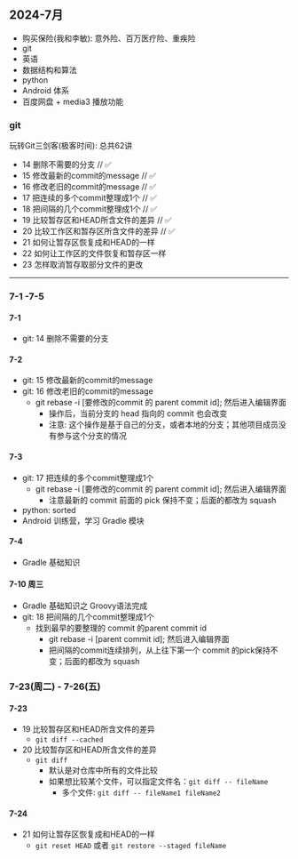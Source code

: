 ## 2024-7月


- 购买保险(我和李敏): 意外险、百万医疗险、重疾险
- git
- 英语
- 数据结构和算法
- python
- Android 体系
- 百度网盘 + media3 播放功能

### git
玩转Git三剑客(极客时间): 总共62讲
- 14 删除不需要的分支 // ✅
- 15 修改最新的commit的message // ✅
- 16 修改老旧的commit的message // ✅
- 17 把连续的多个commit整理成1个 // ✅
- 18 把间隔的几个commit整理成1个 // ✅
- 19 比较暂存区和HEAD所含文件的差异 // ✅
- 20 比较工作区和暂存区所含文件的差异 // ✅
- 21 如何让暂存区恢复成和HEAD的一样
- 22 如何让工作区的文件恢复和暂存区一样
- 23 怎样取消暂存取部分文件的更改

---

### 7-1 -7-5

#### 7-1

- git: 14 删除不需要的分支

#### 7-2

- git: 15 修改最新的commit的message
- git: 16 修改老旧的commit的message
  - git rebase -i [要修改的commit 的 parent commit id]; 然后进入编辑界面
    - 操作后，当前分支的 head 指向的 commit 也会改变
    - 注意: 这个操作是基于自己的分支，或者本地的分支；其他项目成员没有参与这个分支的情况
    
#### 7-3
  
- git: 17 把连续的多个commit整理成1个
    - git rebase -i [要修改的commit 的 parent commit id]; 然后进入编辑界面
        - 注意最新的 commit 前面的 pick 保持不变；后面的都改为 squash
- python: sorted
- Android 训练营，学习 Gradle 模块

#### 7-4

- Gradle 基础知识 

#### 7-10 周三

- Gradle 基础知识之 Groovy语法完成
- git: 18 把间隔的几个commit整理成1个
  - 找到最早的要整理的 commit 的parent commit id
    - git rebase -i [parent commit id]; 然后进入编辑界面
    - 把间隔的commit连续排列，从上往下第一个 commit 的pick保持不变；后面的都改为 squash


### 7-23(周二) - 7-26(五)

#### 7-23
  - 19 比较暂存区和HEAD所含文件的差异
    - ``git diff --cached``
  - 20 比较暂存区和HEAD所含文件的差异
    - ``git diff``
      - 默认是对仓库中所有的文件比较
      - 如果想比较某个文件，可以指定文件名：``git diff -- fileName``
        - 多个文件: ``git diff -- fileName1 fileName2`` 
#### 7-24
  - 21 如何让暂存区恢复成和HEAD的一样
    - ``git reset HEAD`` 或者 ``git restore --staged fileName``
